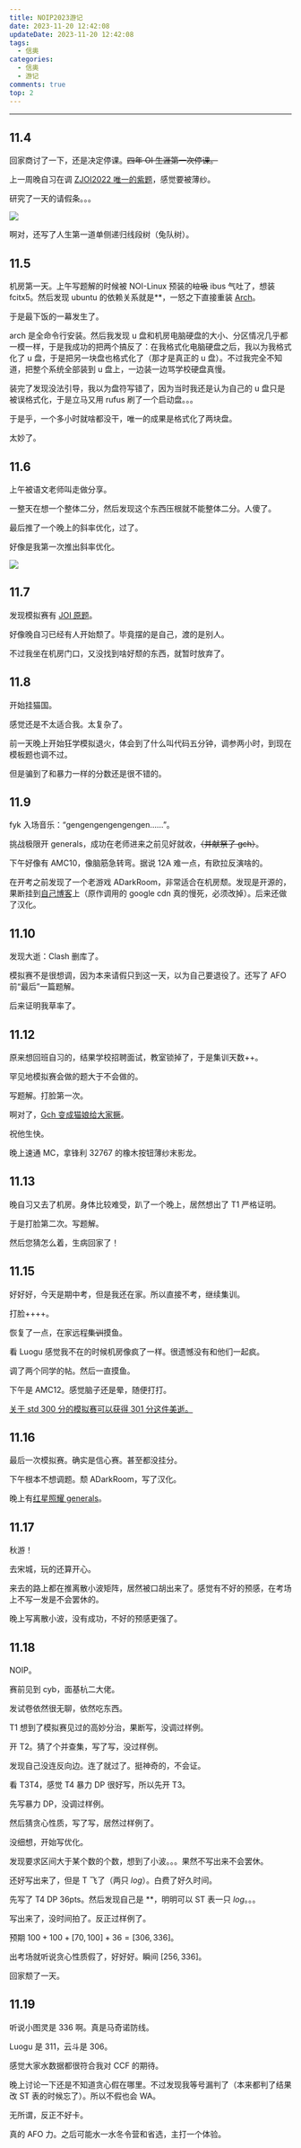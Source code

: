 ```yaml
---
title: NOIP2023游记
date: 2023-11-20 12:42:08
updateDate: 2023-11-20 12:42:08
tags:
  - 信奥
categories:
  - 信奥
  - 游记
comments: true
top: 2
---
```


---
<!--more-->


## 11.4



回家商讨了一下，还是决定停课。~~四年 OI 生涯第一次停课。~~



上一周晚自习在调 [ZJOI2022 唯一的紫题](https://www.luogu.com.cn/problem/P8330)，感觉要被薄纱。



研究了一天的请假条。。。



![](https://cdn.luogu.com.cn/upload/image_hosting/mpz0v0zl.png)



啊对，还写了人生第一道单侧递归线段树（兔队树）。



## 11.5



机房第一天。上午写题解的时候被 NOI-Linux 预装的~~垃圾~~ ibus 气吐了，想装 fcitx5。然后发现 ubuntu 的依赖关系就是**，一怒之下直接重装 [$\text{Arch}$](https://archlinux.org/)。



于是最下饭的一幕发生了。



arch 是全命令行安装。然后我发现 u 盘和机房电脑硬盘的大小、分区情况几乎都一模一样，于是我成功的把两个搞反了：在我格式化电脑硬盘之后，我以为我格式化了 u 盘，于是把另一块盘也格式化了（那才是真正的 u 盘）。不过我完全不知道，把整个系统全部装到 u 盘上，一边装一边骂学校硬盘真慢。



装完了发现没法引导，我以为盘符写错了，因为当时我还是认为自己的 u 盘只是被误格式化，于是立马又用 rufus 刷了一个启动盘。。。



于是乎，一个多小时就啥都没干，唯一的成果是格式化了两块盘。



太妙了。



## 11.6



上午被语文老师叫走做分享。



一整天在想一个整体二分，然后发现这个东西压根就不能整体二分。人傻了。



最后推了一个晚上的斜率优化，过了。



好像是我第一次推出斜率优化。



![](https://cdn.luogu.com.cn/upload/image_hosting/jj0rnqu7.png)



## 11.7



发现模拟赛有 [JOI 原题](https://www.luogu.com.cn/problem/P7669)。



好像晚自习已经有人开始颓了。毕竟摆的是自己，渡的是别人。



不过我坐在机房门口，又没找到啥好颓的东西，就暂时放弃了。



## 11.8



开始挂猫国。



感觉还是不太适合我。太复杂了。



前一天晚上开始狂学模拟退火，体会到了什么叫代码五分钟，调参两小时，到现在模板题也调不过。



但是骗到了和暴力一样的分数还是很不错的。



## 11.9



fyk 入场音乐：“gengengengengengen……”。



挑战极限开 generals，成功在老师进来之前见好就收，~~（并献祭了 gch）~~。



下午好像有 AMC10，像脑筋急转弯。据说 12A 难一点，有欧拉反演啥的。



在开考之前发现了一个老游戏 ADarkRoom，非常适合在机房颓。发现是开源的，果断挂到[自己博客](https://shwst.one/adarkroom/)上（原作调用的 google cdn 真的慢死，必须改掉）。后来还做了汉化。





## 11.10



发现大逝：Clash 删库了。



模拟赛不是很想调，因为本来请假只到这一天，以为自己要退役了。还写了 AFO 前“最后”一篇题解。



后来证明我草率了。



## 11.12



原来想回班自习的，结果学校招聘面试，教室锁掉了，于是集训天数++。



罕见地模拟赛会做的题大于不会做的。



写题解。打脸第一次。



啊对了，[Gch 变成猫娘给大家撅](https://xoj.red/discussion-detail/204)。



祝他生快。



晚上速通 MC，拿锋利 32767 的橡木按钮薄纱末影龙。



## 11.13



晚自习又去了机房。身体比较难受，趴了一个晚上，居然想出了 T1 严格证明。



于是打脸第二次。写题解。



然后您猜怎么着，生病回家了！



## 11.15



好好好，今天是期中考，但是我还在家。所以直接不考，继续集训。



打脸++++。



恢复了一点，在家远程~~集训~~摸鱼。



看 Luogu 感觉我不在的时候机房像疯了一样。很遗憾没有和他们一起疯。



调了两个同学的帖。然后一直摸鱼。



下午是 AMC12。感觉脑子还是晕，随便打打。



[关于 std 300 分的模拟赛可以获得 301 分这件美逝。](https://www.luogu.com.cn/blog/NASFskyXD/mo-bai-noip-csp-s2-lian-ge-xing-xuan-zj-rk1-di-gch-tai-shen-post)



## 11.16



最后一次模拟赛。确实是信心赛。甚至都没挂分。



下午根本不想调题。颓 ADarkRoom，写了汉化。



晚上有[红星照耀 generals](https://generals.io/replays/lCnlcB3pG)。





## 11.17



秋游！



去宋城，玩的还算开心。



来去的路上都在推离散小波矩阵，居然被口胡出来了。感觉有不好的预感，在考场上不写一发是不会罢休的。



晚上写离散小波，没有成功，不好的预感更强了。



## 11.18



NOIP。



赛前见到 cyb，面基杭二大佬。



发试卷依然很无聊，依然吃东西。



T1 想到了模拟赛见过的高妙分治，果断写，没调过样例。



开 T2。猜了个并查集，写了写，没过样例。



发现自己没连反向边。连了就过了。挺神奇的，不会证。



看 T3T4，感觉 T4 暴力 DP 很好写，所以先开 T3。



先写暴力 DP，没调过样例。



然后猜贪心性质，写了写，居然过样例了。



没细想，开始写优化。



发现要求区间大于某个数的个数，想到了小波。。。果然不写出来不会罢休。



还好写出来了，但是 T 飞了（两只 $log$）。白费了好久时间。



先写了 T4 DP 36pts。然后发现自己是 **，明明可以 ST 表一只 $log$。。。



写出来了，没时间拍了。反正过样例了。



预期 $100 + 100 + [70, 100] + 36=[306,336]$。



出考场就听说贪心性质假了，好好好。瞬间 $[256,336]$。



回家颓了一天。



## 11.19



听说小图灵是 $336$ 啊。真是马奇诺防线。



Luogu 是 $311$，云斗是 $306$。



感觉大家水数据都很符合我对 CCF 的期待。



晚上讨论一下还是不知道贪心假在哪里。不过发现我等号漏判了（本来都判了结果改 ST 表的时候忘了）。所以不假也会 WA。



无所谓，反正不好卡。



真的 AFO 力。之后可能水一水冬令营和省选，主打一个体验。
